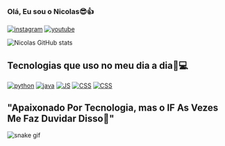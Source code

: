 ### Olá, Eu sou o Nicolas😎👍

[![instagram](https://img.shields.io/badge/Instagram-E4405F?style=for-the-badge&logo=instagram&logoColor=white)](https://instagram.com/nicolas.crw?igshid=Mzc0YWU1OWY=)
[![youtube](https://img.shields.io/badge/YouTube-FF0000?style=for-the-badge&logo=youtube&logoColor=white)](https://www.youtube.com/c/PR1NNCETV)

![Nicolas GitHub stats](https://github-readme-stats.vercel.app/api?username=nicolasnk11&show_icons=true&theme=dark)

## Tecnologias que uso no meu dia a dia🫡💻
[![python](https://img.shields.io/badge/Python-3776AB?style=for-the-badge&logo=python&logoColor=white)]()
[![java](https://img.shields.io/badge/Java-ED8B00?style=for-the-badge&logo=openjdk&logoColor=white)]()
[![JS](https://img.shields.io/badge/JavaScript-F7DF1E?style=for-the-badge&logo=javascript&logoColor=black)]()
[![CSS](https://img.shields.io/badge/CSS3-1572B6?style=for-the-badge&logo=css3&logoColor=white)]()
[![CSS](https://img.shields.io/badge/HTML5-E34F26?style=for-the-badge&logo=html5&logoColor=white)]()

## "Apaixonado Por Tecnologia, mas o IF As Vezes Me Faz Duvidar Disso🥲"

![snake gif](https://github.com/nicolasnk11/nicolasnk11/blob/output/github-contribution-grid-snake.svg)
